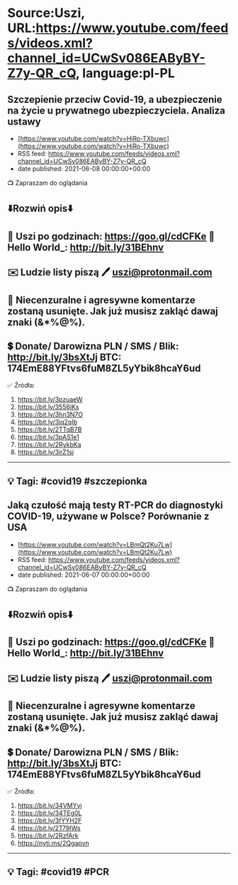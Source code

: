 # Source:Uszi, URL:https://www.youtube.com/feeds/videos.xml?channel_id=UCwSv086EAByBY-Z7y-QR_cQ, language:pl-PL

## Szczepienie przeciw Covid-19, a ubezpieczenie na życie u prywatnego ubezpieczyciela. Analiza ustawy
 - [https://www.youtube.com/watch?v=HiRo-TXbuwc](https://www.youtube.com/watch?v=HiRo-TXbuwc)
 - RSS feed: https://www.youtube.com/feeds/videos.xml?channel_id=UCwSv086EAByBY-Z7y-QR_cQ
 - date published: 2021-06-08 00:00:00+00:00

📺 Zapraszam do oglądania

⬇️Rozwiń opis⬇️
------------------------------------------------------------
👀 Uszi po godzinach: https://goo.gl/cdCFKe
👀 Hello World_: http://bit.ly/31BEhnv
------------------------------------------------------------
✉️ Ludzie listy piszą 
🖊️ uszi@protonmail.com
------------------------------------------------------------
👺 Niecenzuralne i agresywne komentarze zostaną usunięte.  Jak już musisz zakląć dawaj znaki (&*%@%).
------------------------------------------------------------
💲 Donate/ Darowizna
PLN / SMS / Blik: http://bit.ly/3bsXtJj
BTC: 174EmE88YFtvs6fuM8ZL5yYbik8hcaY6ud
-------------------------------------------------------------
✅ Źródła:
1. https://bit.ly/3pzuaeW
2. https://bit.ly/3556jKs
3. https://bit.ly/3hn3N7O
4. https://bit.ly/3iq2qIb
5. https://bit.ly/2TTqB7B
6. https://bit.ly/3pAS1e1
7. https://bit.ly/2RykbKa
8. https://bit.ly/3irZ1sj
---------------------------------------------------------------
💡 Tagi: #covid19 #szczepionka
--------------------------------------------------------------

## Jaką czułość mają testy RT-PCR do diagnostyki COVID-19, używane w Polsce? Porównanie z USA
 - [https://www.youtube.com/watch?v=LBmQt2Ku7Lw](https://www.youtube.com/watch?v=LBmQt2Ku7Lw)
 - RSS feed: https://www.youtube.com/feeds/videos.xml?channel_id=UCwSv086EAByBY-Z7y-QR_cQ
 - date published: 2021-06-07 00:00:00+00:00

📺 Zapraszam do oglądania

⬇️Rozwiń opis⬇️
------------------------------------------------------------
👀 Uszi po godzinach: https://goo.gl/cdCFKe
👀 Hello World_: http://bit.ly/31BEhnv
------------------------------------------------------------
✉️ Ludzie listy piszą 
🖊️ uszi@protonmail.com
------------------------------------------------------------
👺 Niecenzuralne i agresywne komentarze zostaną usunięte.  Jak już musisz zakląć dawaj znaki (&*%@%).
------------------------------------------------------------
💲 Donate/ Darowizna
PLN / SMS / Blik: http://bit.ly/3bsXtJj
BTC: 174EmE88YFtvs6fuM8ZL5yYbik8hcaY6ud
-------------------------------------------------------------
✅ Źródła:
1. https://bit.ly/34VMYvj
2. https://bit.ly/34TEg0L
3. https://bit.ly/3fYYH2F
4. https://bit.ly/2T79IWs
5. https://bit.ly/2RzfArk
6. https://nyti.ms/2Qgapvn
---------------------------------------------------------------
💡 Tagi: #covid19 #PCR
--------------------------------------------------------------

